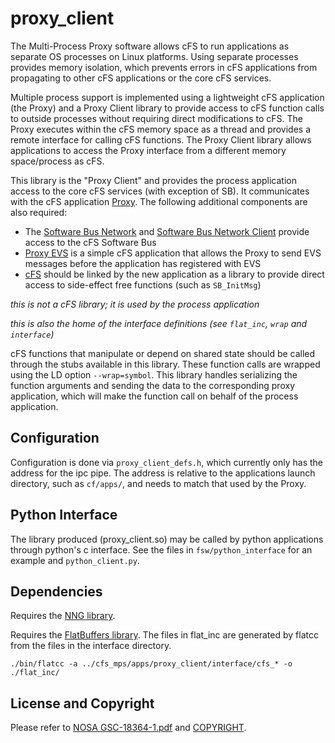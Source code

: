 # proxy_client

The Multi-Process Proxy software allows cFS to run applications as separate OS processes on Linux platforms.
Using separate processes provides memory isolation, which prevents errors in cFS applications from propagating to other cFS applications or the core cFS services.

Multiple process support is implemented using a lightweight cFS application (the Proxy) and a Proxy Client library to provide access to cFS function calls to outside processes without requiring direct modifications to cFS.
The Proxy executes within the cFS memory space as a thread and provides a remote interface for calling cFS functions.
The Proxy Client library allows applications to access the Proxy interface from a different memory space/process as cFS.

This library is the "Proxy Client" and provides the process application access to the core cFS services (with exception of SB).
It communicates with the cFS application [Proxy](https://github.com/nasa/Multi-Process-Proxy).
The following additional components are also required:

* The [Software Bus Network](https://github.com/nasa/SBN) and [Software Bus Network Client](https://github.com/nasa/SBN-Client) provide access to the cFS Software Bus
* [Proxy EVS](https://github.com/nasa/Multi-Process-Proxy-Events) is a simple cFS application that allows the Proxy to send EVS messages before the application has registered with EVS
* [cFS](https://github.com/nasa/cFS) should be linked by the new application as a library to provide direct access to side-effect free functions (such as `SB_InitMsg`)

_this is not a cFS library; it is used by the process application_

_this is also the home of the interface definitions (see `flat_inc`, `wrap` and `interface`)_

cFS functions that manipulate or depend on shared state should be called through the stubs available in this library.
These function calls are wrapped using the LD option `--wrap=symbol`.
This library handles serializing the function arguments and sending the data to the corresponding proxy application, which will make the function call on behalf of the process application.

## Configuration

Configuration is done via `proxy_client_defs.h`, which currently only has the address for the ipc pipe.
The address is relative to the applications launch directory, such as `cf/apps/`, and needs to match that used by the Proxy.

## Python Interface

The library produced (proxy_client.so) may be called by python applications through python's c interface.
See the files in `fsw/python_interface` for an example and `python_client.py`.

## Dependencies

Requires the [NNG library](https://github.com/the-other-james/nng/tree/cfs_library_Caelum).

Requires the [FlatBuffers library](https://github.com/the-other-james/flatcc/tree/cfs_library_Caelum).
The files in flat_inc are generated by flatcc from the files in the interface directory.

    ./bin/flatcc -a ../cfs_mps/apps/proxy_client/interface/cfs_* -o ./flat_inc/

## License and Copyright

Please refer to [NOSA GSC-18364-1.pdf](NOSA%20GSC-18364-1.pdf) and [COPYRIGHT](COPYRIGHT).
